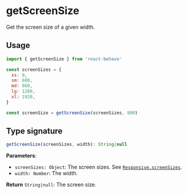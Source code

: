 <!--
  THIS FILE WAS GENERATED!
  Don't make any changes in it, update src/core/getScreenSize.js instead.
  If you still need to make changes in this file, remove this header so it won't be overridden.
-->

# getScreenSize

[props-screensizes]: Responsive.md#screensizes-object-optional

Get the screen size of a given width.

## Usage

```js
import { getScreenSize } from 'react-behave'

const screenSizes = {
  xs: 0,
  sm: 600,
  md: 960,
  lg: 1280,
  xl: 1920,
}

const screenSize = getScreenSize(screenSizes, 800)
```

## Type signature

```js
getScreenSize(screenSizes, width): String|null
```

**Parameters**:

- `screenSizes: Object`: The screen sizes. See [`Responsive.screenSizes`][props-screensizes].
- `width: Number`: The width.

**Return** `String|null`: The screen size.
